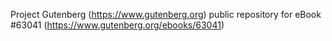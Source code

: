Project Gutenberg (https://www.gutenberg.org) public repository for
eBook #63041 (https://www.gutenberg.org/ebooks/63041)
